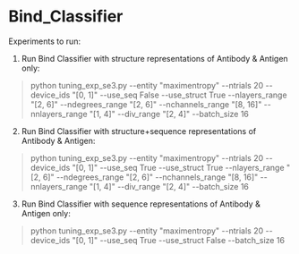 # Bind_Classifier

Experiments to run:

1. Run Bind Classifier with structure representations of Antibody & Antigen only:

> python tuning_exp_se3.py --entity "maximentropy" --ntrials 20 --device_ids "[0, 1]" --use_seq False --use_struct True --nlayers_range "[2, 6]" --ndegrees_range "[2, 6]" --nchannels_range "[8, 16]" --nnlayers_range "[1, 4]" --div_range "[2, 4]" --batch_size 16

2. Run Bind Classifier with structure+sequence representations of Antibody & Antigen:

> python tuning_exp_se3.py --entity "maximentropy" --ntrials 20 --device_ids "[0, 1]" --use_seq True --use_struct True --nlayers_range "[2, 6]" --ndegrees_range "[2, 6]" --nchannels_range "[8, 16]" --nnlayers_range "[1, 4]" --div_range "[2, 4]" --batch_size 16

3. Run Bind Classifier with sequence representations of Antibody & Antigen only:

> python tuning_exp_se3.py --entity "maximentropy" --ntrials 20 --device_ids "[0, 1]" --use_seq True --use_struct False --batch_size 16
